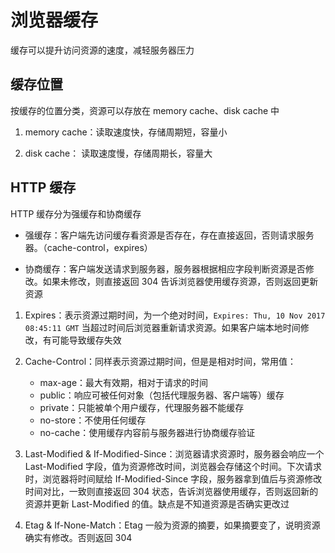 # 浏览器缓存

缓存可以提升访问资源的速度，减轻服务器压力

## 缓存位置

按缓存的位置分类，资源可以存放在 memory cache、disk cache 中

1. memory cache：读取速度快，存储周期短，容量小

2. disk cache： 读取速度慢，存储周期长，容量大

## HTTP 缓存

HTTP 缓存分为强缓存和协商缓存

+ 强缓存：客户端先访问缓存看资源是否存在，存在直接返回，否则请求服务器。（cache-control，expires）

+ 协商缓存：客户端发送请求到服务器，服务器根据相应字段判断资源是否修改。如果未修改，则直接返回 304 告诉浏览器使用缓存资源，否则返回更新资源

1. Expires：表示资源过期时间，为一个绝对时间，`Expires: Thu, 10 Nov 2017 08:45:11 GMT` 当超过时间后浏览器重新请求资源。如果客户端本地时间修改，有可能导致缓存失效

2. Cache-Control：同样表示资源过期时间，但是是相对时间，常用值：

    - max-age：最大有效期，相对于请求的时间
    - public：响应可被任何对象（包括代理服务器、客户端等）缓存
    - private：只能被单个用户缓存，代理服务器不能缓存
    - no-store：不使用任何缓存
    - no-cache：使用缓存内容前与服务器进行协商缓存验证

3. Last-Modified & If-Modified-Since：浏览器请求资源时，服务器会响应一个 Last-Modified 字段，值为资源修改时间，浏览器会存储这个时间。下次请求时，浏览器将时间赋给 If-Modified-Since 字段，服务器拿到值后与资源修改时间对比，一致则直接返回 304 状态，告诉浏览器使用缓存，否则返回新的资源并更新 Last-Modified 的值。缺点是不知道资源是否确实更改过

4. Etag & If-None-Match：Etag 一般为资源的摘要，如果摘要变了，说明资源确实有修改。否则返回 304
